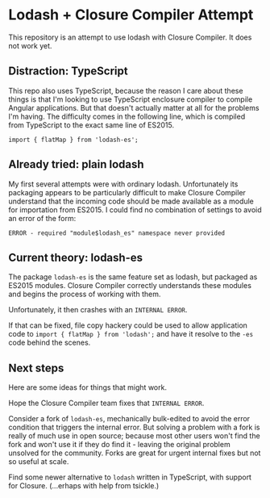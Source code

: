 # Lodash + Closure Compiler Attempt

This repository is an attempt to use lodash with Closure Compiler. It does not
work yet.

## Distraction: TypeScript

This repo also uses TypeScript, because the reason I care about these things is
that I'm looking to use TypeScript enclosure compiler to compile Angular
applications. But that doesn't actually matter at all for the problems I'm
having. The difficulty comes in the following line, which is compiled from
TypeScript to the exact same line of ES2015.

```
import { flatMap } from 'lodash-es';
```

## Already tried: plain lodash

My first several attempts were with ordinary lodash. Unfortunately its packaging
appears to be particularly difficult to make Closure Compiler understand that
the incoming code should be made available as a module for importation from
ES2015. I could find no combination of settings to avoid an error of the form:

```
ERROR - required "module$lodash_es" namespace never provided
```

## Current theory: lodash-es

The package `lodash-es` is the same feature set as lodash, but packaged as
ES2015 modules. Closure Compiler correctly understands these modules and begins
the process of working with them.

Unfortunately, it then crashes with an `INTERNAL ERROR`.

If that can be fixed, file copy hackery could be used to allow application code
to `import { flatMap } from 'lodash';` and have it resolve to the `-es` code
behind the scenes.

## Next steps

Here are some ideas for things that might work.

Hope the Closure Compiler team fixes that `INTERNAL ERROR`.

Consider a fork of `lodash-es`, mechanically bulk-edited to avoid the error
condition that triggers the internal error. But solving a problem with a fork is
really of much use in open source; because most other users won't find the fork
and won't use it if they do find it - leaving the original problem unsolved for
the community. Forks are great for urgent internal fixes but not so useful at
scale.

Find some newer alternative to `lodash` written in TypeScript, with support for
Closure. (...erhaps with help from tsickle.)
